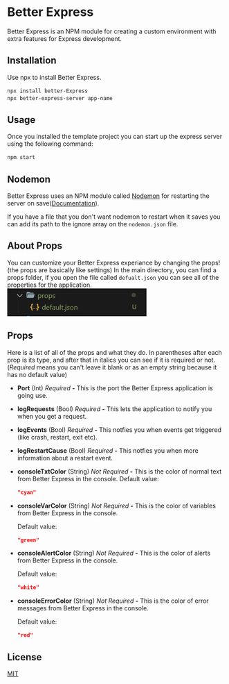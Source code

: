 # Better Express

Better Express is an NPM module for creating a custom environment with extra features for Express development.

## Installation

Use npx to install Better Express.

```bash
npx install better-Express
npx better-express-server app-name
```

## Usage

Once you installed the template project you can start up the express server using the following command:

```bash
npm start
```

## Nodemon

Better Express uses an NPM module called [Nodemon](https://nodemon.io/) for restarting the server on save([Documentation](https://github.com/remy/nodemon#nodemon)).

If you have a file that you don't want nodemon to restart when it saves you can add its path to the ignore array on the `nodemon.json` file.

## About Props

You can customize your Better Express experiance by changing the props! (the props are basically like settings)
In the main directory, you can find a props folder, if you open the file called `defualt.json` you can see all of the properties for the application.<br>
<img src="./bin\img\Props Capture.JPG" ><br>

## Props

Here is a list of all of the props and what they do.
In parentheses after each prop is its type, and after that in italics you can see if it is required or not. (_Required_ means you can't leave it blank or as an empty string because it has no default value)

- **Port** (Int) _Required_ **-** This is the port the Better Express application is going use.

- **logRequests** (Bool) _Required_ **-** This lets the application to notify you when you get a request.

- **logEvents** (Bool) _Required_ **-** This notfies you when events get triggered (like crash, restart, exit etc).

- **logRestartCause** (Bool) _Required_ **-** This notfies you when more information about a restart event.

- **consoleTxtColor** (String) _Not Required_ **-** This is the color of normal text from Better Express in the console.
  Default value:

  ```json
  "cyan"
  ```

- **consoleVarColor** (String) _Not Required_ **-** This is the color of variables from Better Express in the console.

  Default value:

  ```json
  "green"
  ```

- **consoleAlertColor** (String) _Not Required_ **-** This is the color of alerts from Better Express in the console.

  Default value:

  ```json
  "white"
  ```

- **consoleErrorColor** (String) _Not Required_ **-** This is the color of error messages from Better Express in the console.

  Default value:

  ```json
  "red"
  ```

## License

[MIT](https://choosealicense.com/licenses/mit/)
